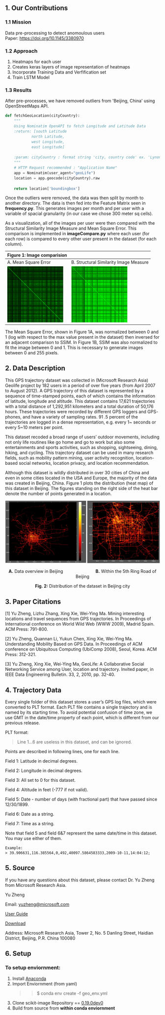 ## 1. Our Contributions

### 1.1 Mission

Data pre-processing to detect anomoulous users <br>
Paper: https://doi.org/10.1145/3380970

### 1.2 Approach

1. Heatmaps for each user
2. Creates keras layers of image representation of heatmaps
3. Incorporate Training Data and Verfification set
4. Train LSTM Model

### 1.3 Results

After pre-processes, we have removed outliers from 'Beijing, China' using OpenStreetMaps API.

```python
def fetchGeoLocation(cityCountry):
    """
    Using Nominatim OpenAPI to fetch Longitude and Latitude Data
    :return: [south Latitude
            north Latitude,
            west Longitude,
            east Longitude]

    :param: cityCountry : format string 'city, country code' ex. 'Lynon, France'
    """
    # HTTP Request recommended : "Application Name"
    app = Nominatim(user_agent="geoLife")
    location = app.geocode(cityCountry).raw

    return location['boundingbox']
```

Once the outliers were removed, the data was then split by month to another directory. The data is then fed into the Feature Matrix seen in **frequency.py**. This generates images per month and per user with a variable of spacial granularity (in our case we chose 300 meter sq cells).

As a visualization, all of the images per user were then compared with the Structural Similarity Image Measure and Mean Square Error. This comparison is implemented in **imageCompare.py** where each user (for each row) is compared to every other user present in the dataset (for each column).

| Figure 1: Image comparision       |                                             |
| --------------------------------- | ------------------------------------------- |
| A. Mean Square Error              | B. Structural Similarity Image Measure      |
| ![Mean Square Error](src/mse.png) | ![Structural SimilarityImage](src/ssim.png) |

The Mean Square Error, shown in Figure 1A, was normalized between 0 and 1 (log with respect to the max value present in the dataset) then inversed for an adjacent comparison to SSIM. In Figure 1B, SSIM was also normalized to fit the image between 0 and 1. This is necessary to generate images between 0 and 255 pixels.

## 2. Data Description

This GPS trajectory dataset was collected in (Microsoft Research Asia) Geolife project by 182 users in a period of over five years
(from April 2007 to August 2012). A GPS trajectory of this dataset is represented by a sequence of time-stamped points, each of
which contains the information of latitude, longitude and altitude. This dataset contains 17,621 trajectories with a total distance of
1,292,951 kilometers and a total duration of 50,176 hours. These trajectories were recorded by different GPS loggers and GPS-
phones, and have a variety of sampling rates. 91 .5 percent of the trajectories are logged in a dense representation, e.g. every 1~
seconds or every 5~10 meters per point.

This dataset recoded a broad range of users’ outdoor movements, including not only life routines like go home and go to work
but also some entertainments and sports activities, such as shopping, sightseeing, dining, hiking, and cycling. This trajectory
dataset can be used in many research fields, such as mobility pattern mining, user activity recognition, location-based social
networks, location privacy, and location recommendation.

Although this dataset is wildly distributed in over 30 cities of China and even in some cities located in the USA and Europe,
the majority of the data was created in Beijing, China. Figure 1 plots the distribution (heat map) of this dataset in Beijing. The
figures standing on the right side of the heat bar denote the number of points generated in a location. <p>
![](src/pdfheatmap.png)

<center>
<b>A.</b> Data overview in Beijing &emsp;&emsp;&emsp;&emsp;&emsp;&emsp;&emsp; <b>B.</b> Within the 5th Ring Road of Beijing <p> <p> <b>Fig. 2:</b> Distribution of the dataset in Beijing city
</center>

## 3. Paper Citations

[1] Yu Zheng, Lizhu Zhang, Xing Xie, Wei-Ying Ma. Mining interesting locations and travel sequences from GPS trajectories. In
Proceedings of International conference on World Wild Web (WWW 2009), Madrid Spain. ACM Press: 791-800.

[2] Yu Zheng, Quannan Li, Yukun Chen, Xing Xie, Wei-Ying Ma. Understanding Mobility Based on GPS Data. In Proceedings of
ACM conference on Ubiquitous Computing (UbiComp 2008), Seoul, Korea. ACM Press: 312-321.

[3] Yu Zheng, Xing Xie, Wei-Ying Ma, GeoLife: A Collaborative Social Networking Service among User, location and trajectory.
Invited paper, in IEEE Data Engineering Bulletin. 33, 2, 2010, pp. 32-40.

## 4. Trajectory Data

Every single folder of this dataset stores a user’s GPS log files, which were converted to PLT format. Each PLT file contains a
single trajectory and is named by its starting time. To avoid potential confusion of time zone, we use GMT in the date/time
property of each point, which is different from our previous release.

PLT format:

> Line 1...6 are useless in this dataset, and can be ignored.

Points are described in following lines, one for each line.

Field 1: Latitude in decimal degrees.

Field 2: Longitude in decimal degrees.

Field 3: All set to 0 for this dataset.

Field 4: Altitude in feet (-777 if not valid).

Field 5: Date - number of days (with fractional part) that have passed since 12/30/1899.

Field 6: Date as a string.

Field 7: Time as a string.

Note that field 5 and field 6&7 represent the same date/time in this dataset. You may use either of them.

```
Example:
> 39.906631,116.385564,0,492,40097.5864583333,2009-10-11,14:04:12;
```

## 5. Source

If you have any questions about this dataset, please contact Dr. Yu Zheng from Microsoft Research Asia.

Yu Zheng

Email: yuzheng@microsoft.com

[User Guide](https://www.microsoft.com/en-us/research/publication/geolife-gps-trajectory-dataset-user-guide/)

[Download](https://www.microsoft.com/en-us/download/details.aspx?id=52367)

Address: Microsoft Research Asia, Tower 2, No. 5 Danling Street, Haidian District, Beijing, P.R. China 100080

## 6. Setup

### To setup enviornment:

1. Install [Anaconda](https://docs.anaconda.com/anaconda/install/)
2. Import Enviornment (from yaml)
   > > $ conda env create -f geo_env.yml
3. Clone scikit-image Repository == [0.19.0dev0](https://github.com/scikit-image/scikit-image#installation-from-source)
4. Build from source from **within conda enviornment**
